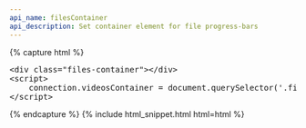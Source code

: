 ```yaml
---
api_name: filesContainer
api_description: Set container element for file progress-bars
---
```


{% capture html %}

<section>
    <pre class="sh_javascript">
&lt;div class="files-container"&gt;&lt;/div&gt;
&lt;script&gt;
    connection.videosContainer = document.querySelector('.files-container');
&lt;/script&gt;
</pre>
</section>

{% endcapture %}
{% include html_snippet.html html=html %}
